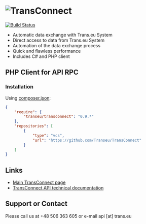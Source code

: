 ![TransConnect](http://manual.api.trans.eu/logo-transconnect.png)
============

[![Build Status](https://travis-ci.org/Transeu/TransConnect.svg?branch=master)](https://travis-ci.org/Transeu/TransConnect)

* Automatic data exchange with Trans.eu System
* Direct access to data from Trans.eu System
* Automation of the data exchange process
* Quick and flawless performance
* Includes C# and PHP client

## PHP Client for API RPC

### Installation

Using [composer.json](https://getcomposer.org/):

```json
{
    "require": {
        "transeu/transconnect": "0.9.*"
    },
    "repositories": [
        {
            "type": "vcs",
            "url": "https://github.com/Transeu/TransConnect"
        }
    ]
}
```

## Links

* [Main TransConnect page](http://transconnect.trans.eu)
* [TransConnect API technical documentation](http://manual.api.trans.eu/annotated.html)

## Support or Contact

Please call us at +48 506 363 605 or e-mail api [at] trans.eu
